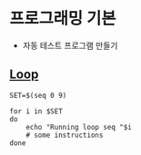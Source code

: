 # 프로그래밍 기본
 - 자동 테스트 프로그램 만들기 
 
## [Loop](https://skylit.tistory.com/321)
```
SET=$(seq 0 9)

for i in $SET
do
    echo "Running loop seq "$i
    # some instructions
done

```
